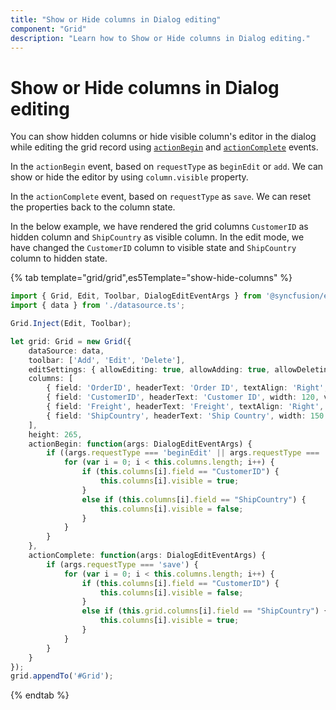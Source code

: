 ```yaml
---
title: "Show or Hide columns in Dialog editing"
component: "Grid"
description: "Learn how to Show or Hide columns in Dialog editing."
---
```


# Show or Hide columns in Dialog editing

You can show hidden columns or hide visible column's editor in the dialog while editing the grid record using [`actionBegin`](../../api/grid/#actionbegin) and [`actionComplete`](../../api/grid/#actioncomplete) events.

In the `actionBegin` event, based on `requestType` as `beginEdit` or  `add`. We can show or hide the editor by using `column.visible` property.

In the `actionComplete` event, based on `requestType` as `save`. We can reset the properties back to the column state.

In the below example, we have rendered the grid columns `CustomerID` as hidden column and `ShipCountry` as visible column. In the edit mode, we have changed the `CustomerID` column to visible state and `ShipCountry` column to hidden state.

{% tab template="grid/grid",es5Template="show-hide-columns" %}

```typescript
import { Grid, Edit, Toolbar, DialogEditEventArgs } from '@syncfusion/ej2-grids';
import { data } from './datasource.ts';

Grid.Inject(Edit, Toolbar);

let grid: Grid = new Grid({
    dataSource: data,
    toolbar: ['Add', 'Edit', 'Delete'],
    editSettings: { allowEditing: true, allowAdding: true, allowDeleting: true, mode: 'Dialog' },
    columns: [
        { field: 'OrderID', headerText: 'Order ID', textAlign: 'Right', width: 100, isPrimaryKey: true },
        { field: 'CustomerID', headerText: 'Customer ID', width: 120, visible: false },
        { field: 'Freight', headerText: 'Freight', textAlign: 'Right', editType: 'numericedit', width: 120, format: 'C2' },
        { field: 'ShipCountry', headerText: 'Ship Country', width: 150 }
    ],
    height: 265,
    actionBegin: function(args: DialogEditEventArgs) {
        if ((args.requestType === 'beginEdit' || args.requestType === 'add')) {
            for (var i = 0; i < this.columns.length; i++) {
                if (this.columns[i].field == "CustomerID") {
                    this.columns[i].visible = true;
                }
                else if (this.columns[i].field == "ShipCountry") {
                    this.columns[i].visible = false;
                }
            }
        }
    },
    actionComplete: function(args: DialogEditEventArgs) {
        if (args.requestType === 'save') {
            for (var i = 0; i < this.columns.length; i++) {
                if (this.columns[i].field == "CustomerID") {
                    this.columns[i].visible = false;
                }
                else if (this.grid.columns[i].field == "ShipCountry") {
                    this.columns[i].visible = true;
                }
            }
        }
    }
});
grid.appendTo('#Grid');

```

{% endtab %}
